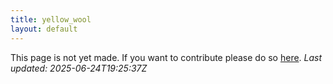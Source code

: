 ```yaml
---
title: yellow_wool
layout: default
---
```


This page is not yet made. If you want to contribute please do so [here](https://github.com/CrazyH2/Bigstone/blob/wiki/components/yellow_wool.md).
_Last updated: 2025-06-24T19:25:37Z_

